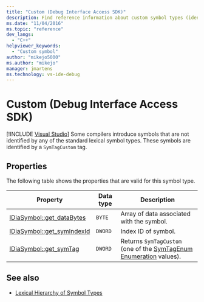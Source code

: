 ```yaml
---
title: "Custom (Debug Interface Access SDK)"
description: Find reference information about custom symbol types (identified with the SymTagCustom tag) in the Visual Studio debug interface access SDK.
ms.date: "11/04/2016"
ms.topic: "reference"
dev_langs:
  - "C++"
helpviewer_keywords:
  - "Custom symbol"
author: "mikejo5000"
ms.author: "mikejo"
manager: jmartens
ms.technology: vs-ide-debug
---
```

# Custom (Debug Interface Access SDK)

 [!INCLUDE [Visual Studio](~/includes/applies-to-version/vs-windows-only.md)]
Some compilers introduce symbols that are not identified by any of the standard lexical symbol types. These symbols are identified by a `SymTagCustom` tag.

## Properties
 The following table shows the properties that are valid for this symbol type.

|Property|Data type|Description|
|--------------|---------------|-----------------|
|[IDiaSymbol::get_dataBytes](../../debugger/debug-interface-access/idiasymbol-get-databytes.md)|`BYTE`|Array of data associated with the symbol.|
|[IDiaSymbol::get_symIndexId](../../debugger/debug-interface-access/idiasymbol-get-symindexid.md)|`DWORD`|Index ID of symbol.|
|[IDiaSymbol::get_symTag](../../debugger/debug-interface-access/idiasymbol-get-symtag.md)|`DWORD`|Returns `SymTagCustom` (one of the [SymTagEnum Enumeration](../../debugger/debug-interface-access/symtagenum.md) values).|

## See also
- [Lexical Hierarchy of Symbol Types](../../debugger/debug-interface-access/lexical-hierarchy-of-symbol-types.md)